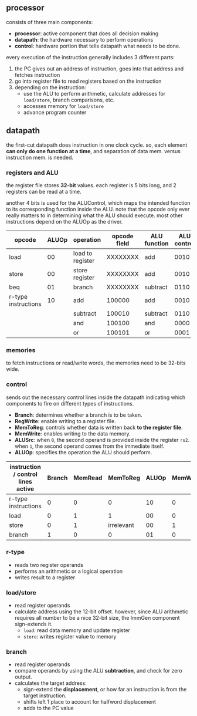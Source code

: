 ## processor
consists of three main components:
- **processor**: active component that does all decision making
- **datapath**: the hardware necessary to perform operations
- **control**: hardware portion that tells datapath what needs to be done.

every execution of the instruction generally includes 3 different parts: 
1. the PC gives out an address of instruction, goes into that address and fetches instruction
2. go into register file to read registers based on the instruction
3. depending on the instruction:
	- use the ALU to perform arithmetic, calculate addresses for `load/store`, branch comparisons, etc.
	- accesses memory for `load/store`
	- advance program counter
## datapath
the first-cut datapath does instruction in one clock cycle. so, each element **can only do one function at a time**, and separation of data mem. versus instruction mem. is needed.
### registers and ALU
the register file stores **32-bit** values. each register is 5 bits long, and 2 registers can be read at a time. 

another 4 bits is used for the ALUControl, which maps the intended function to its corresponding function inside the ALU. note that the opcode only ever really matters to in determining what the ALU should execute. most other instructions depend on the ALUOp as the driver.

| opcode              | ALUOp | operation        | opcode field | ALU function | ALU control |
| ------------------- | ----- | ---------------- | ------------ | ------------ | ----------- |
| load                | 00    | load to register | XXXXXXXX     | add          | 0010        |
| store               | 00    | store register   | XXXXXXXX     | add          | 0010        |
| beq                 | 01    | branch           | XXXXXXXX     | subtract     | 0110        |
| r-type instructions | 10    | add              | 100000       | add          | 0010        |
|                     |       | subtract         | 100010       | subtract     | 0110        |
|                     |       | and              | 100100       | and          | 0000        |
|                     |       | or               | 100101       | or           | 0001        |
### memories
to fetch instructions or read/write words, the memories need to be 32-bits wide.
### control
sends out the necessary control lines inside the datapath indicating which components to fire on different types of instructions. 

- **Branch**: determines whether a branch is to be taken.
- **RegWrite**: enable writing to a register file.
- **MemToReg**: controls whether data is written back **to the register file**.
- **MemWrite**: enables writing to the data memory.
- **ALUSrc**: when `0`, the second operand is provided inside the register `rs2`. when `1`, the second operand comes from the immediate itself.
- **ALUOp**: specifies the operation the ALU should perform.

| instruction / control lines active | Branch | MemRead | MemToReg   | ALUOp | MemWrite | ALUSrc | RegWrite |
| ---------------------------------- | ------ | ------- | ---------- | ----- | -------- | ------ | -------- |
| r-type instructions                | 0      | 0       | 0          | 10    | 0        | 1      | 1        |
| load                               | 0      | 1       | 1          | 00    | 0        | 0      | 1        |
| store                              | 0      | 1       | irrelevant | 00    | 1        | 1      | 0        |
| branch                             | 1      | 0       | 0          | 01    | 0        | 0      | 0        |
### r-type
- reads two register operands
- performs an arithmetic or a logical operation
- writes result to a register
### load/store
- read register operands
- calculate address using the 12-bit offset. however, since ALU arithmetic requires all number to be a nice 32-bit size, the ImmGen component sign-extends it.
	- `load`: read data memory and update register
	- `store`: writes register value to memory
### branch 
- read register operands
- compare operands by using the ALU **subtraction**, and check for zero output.
- calculates the target address: 
	- sign-extend the **displacement**, or how far an instruction is from the target instruction.
	- shifts left 1 place to account for halfword displacement
	- adds to the PC value
